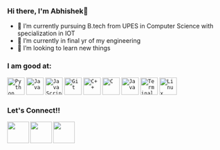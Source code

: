 ### Hi there, I'm Abhishek👋

- 🔭 I’m currently pursuing B.tech from UPES in Computer Science with specialization in IOT
- 🌱 I’m currently in final yr of my engineering
- 👯 I’m looking to learn new things


### I am good at:
<code><img width="40px" src="https://img.icons8.com/color/2x/python.png" title="Python"/></code>
<code><img width="40px" src="https://img.icons8.com/color/2x/java.png" title="Java"/></code>
<code><img width="40px" src="https://img.icons8.com/color/2x/javascript.png" title="JavaScript"/></code>
<code><img width="40px" src="https://img.icons8.com/color/2x/git.png" title="Git"/></code>
<code><img width="40px" src="https://img.icons8.com/color/2x/c-plus-plus-logo.png" title="C++"/></code>
<code><img width="40px" src="https://img.icons8.com/color/2x/c-programming.png" title="C"/></code>
<code><img width="40px" src="https://img.icons8.com/color/2x/java-coffee-cup-logo.png" title="Java"/></code>
<code><img width="40px" src="https://img.icons8.com/fluent/96/console.png" title="Terminal"/></code>
<code><img width="40px" src="https://img.icons8.com/color/2x/linux.png" title="Linux"/></code>

### Let's Connect!!

<a href="https://www.linkedin.com/in/abhishek-gupta-1a4622167/">
  <img align="left" width="50px" src="https://img.icons8.com/plasticine/2x/linkedin.png" />
</a>
<a href="https://twitter.com/Abhishe_18?s=08/">
  <img align="left" width="50px" src="https://img.icons8.com/plasticine/2x/twitter.png" />
</a>
<a href = "mailto: lgabhishek18@gmail.com">
  <img align="left" width="50px" src="https://img.icons8.com/plasticine/2x/gmail.png" />
</a>
<br>
